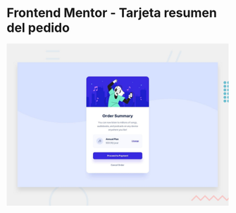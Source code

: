 # Frontend Mentor - Tarjeta resumen del pedido

![Vista previa del diseño para el desafío de codificación de la tarjeta de resumen de pedidos](./design/desktop-preview.jpg)
